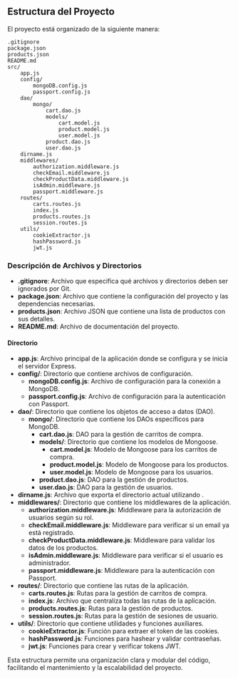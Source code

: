 

## Estructura del Proyecto

El proyecto está organizado de la siguiente manera:

```
.gitignore
package.json
products.json
README.md
src/
	app.js
	config/
		mongoDB.config.js
		passport.config.js
	dao/
		mongo/
			cart.dao.js
			models/
				cart.model.js
				product.model.js
				user.model.js
			product.dao.js
			user.dao.js
	dirname.js
	middlewares/
		authorization.middleware.js
		checkEmail.middleware.js
		checkProductData.middleware.js
		isAdmin.middleware.js
		passport.middleware.js
	routes/
		carts.routes.js
		index.js
		products.routes.js
		session.routes.js
	utils/
		cookieExtractor.js
		hashPassword.js
		jwt.js
```

### Descripción de Archivos y Directorios

- **.gitignore**: Archivo que especifica qué archivos y directorios deben ser ignorados por Git.
- **package.json**: Archivo que contiene la configuración del proyecto y las dependencias necesarias.
- **products.json**: Archivo JSON que contiene una lista de productos con sus detalles.
- **README.md**: Archivo de documentación del proyecto.

#### Directorio 

- **app.js**: Archivo principal de la aplicación donde se configura y se inicia el servidor Express.
- **config/**: Directorio que contiene archivos de configuración.
  - **mongoDB.config.js**: Archivo de configuración para la conexión a MongoDB.
  - **passport.config.js**: Archivo de configuración para la autenticación con Passport.
- **dao/**: Directorio que contiene los objetos de acceso a datos (DAO).
  - **mongo/**: Directorio que contiene los DAOs específicos para MongoDB.
    - **cart.dao.js**: DAO para la gestión de carritos de compra.
    - **models/**: Directorio que contiene los modelos de Mongoose.
      - **cart.model.js**: Modelo de Mongoose para los carritos de compra.
      - **product.model.js**: Modelo de Mongoose para los productos.
      - **user.model.js**: Modelo de Mongoose para los usuarios.
    - **product.dao.js**: DAO para la gestión de productos.
    - **user.dao.js**: DAO para la gestión de usuarios.
- **dirname.js**: Archivo que exporta el directorio actual utilizando 
.
- **middlewares/**: Directorio que contiene los middlewares de la aplicación.
  - **authorization.middleware.js**: Middleware para la autorización de usuarios según su rol.
  - **checkEmail.middleware.js**: Middleware para verificar si un email ya está registrado.
  - **checkProductData.middleware.js**: Middleware para validar los datos de los productos.
  - **isAdmin.middleware.js**: Middleware para verificar si el usuario es administrador.
  - **passport.middleware.js**: Middleware para la autenticación con Passport.
- **routes/**: Directorio que contiene las rutas de la aplicación.
  - **carts.routes.js**: Rutas para la gestión de carritos de compra.
  - **index.js**: Archivo que centraliza todas las rutas de la aplicación.
  - **products.routes.js**: Rutas para la gestión de productos.
  - **session.routes.js**: Rutas para la gestión de sesiones de usuario.
- **utils/**: Directorio que contiene utilidades y funciones auxiliares.
  - **cookieExtractor.js**: Función para extraer el token de las cookies.
  - **hashPassword.js**: Funciones para hashear y validar contraseñas.
  - **jwt.js**: Funciones para crear y verificar tokens JWT.

Esta estructura permite una organización clara y modular del código, facilitando el mantenimiento y la escalabilidad del proyecto.

